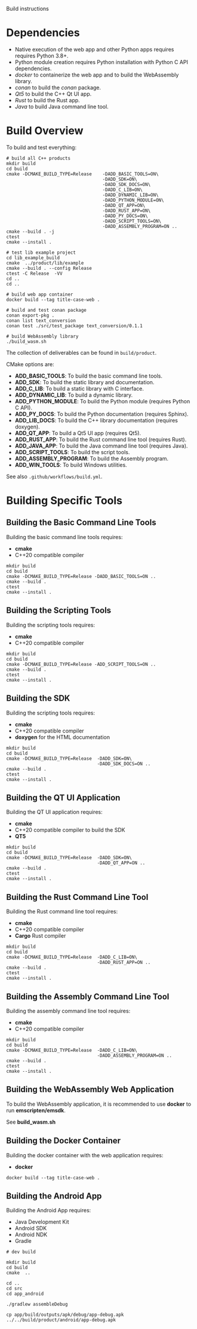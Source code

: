 Build instructions


# Dependencies

* Native execution of the web app and other Python apps requires requires Python 3.8+.
* Python module creation requires Python installation with Python C API dependencies.
* *docker* to containerize the web app and to build the WebAssembly library.
* *conan* to build the *conan* package.
* *Qt5* to build the C++ Qt UI app.
* *Rust* to build the Rust app.
* *Java* to build Java command line tool.


# Build Overview

To build and test everything:

```shell
# build all C++ products
mkdir build
cd build
cmake -DCMAKE_BUILD_TYPE=Release    -DADD_BASIC_TOOLS=ON\
                                    -DADD_SDK=ON\
                                    -DADD_SDK_DOCS=ON\
                                    -DADD_C_LIB=ON\
                                    -DADD_DYNAMIC_LIB=ON\
                                    -DADD_PYTHON_MODULE=ON\
                                    -DADD_QT_APP=ON\
                                    -DADD_RUST_APP=ON\
                                    -DADD_PY_DOCS=ON\
                                    -DADD_SCRIPT_TOOLS=ON\
                                    -DADD_ASSEMBLY_PROGRAM=ON ..
cmake --build . -j
ctest
cmake --install .

# test lib example project
cd lib_example_build
cmake  ../product/lib/example
cmake --build . --config Release
ctest -C Release  -VV
cd ..
cd ..

# build web app container
docker build --tag title-case-web .

# build and test conan package
conan export-pkg . 
conan list text_conversion
conan test ./src/test_package text_conversion/0.1.1

# build WebAssembly library
./build_wasm.sh
```

The collection of deliverables can be found in ```build/product```.

CMake options are:

- **ADD_BASIC_TOOLS**: To build the basic command line tools.
- **ADD_SDK**: To build the static library and documentation.
- **ADD_C_LIB**: To build a static library with C interface.
- **ADD_DYNAMIC_LIB**: To build a dynamic library.
- **ADD_PYTHON_MODULE**: To build the Python module (requires Python C API).
- **ADD_PY_DOCS**: To build the Python documentation (requires Sphinx).
- **ADD_LIB_DOCS**: To build the C++ library documentation (requires doxygen).
- **ADD_QT_APP**: To build a Qt5 UI app (requires Qt5).
- **ADD_RUST_APP**: To build the Rust command line tool (requires Rust).
- **ADD_JAVA_APP**: To build the Java command line tool (requires Java).
- **ADD_SCRIPT_TOOLS**: To build the script tools.
- **ADD_ASSEMBLY_PROGRAM**: To build the Assembly program.
- **ADD_WIN_TOOLS**: To build Windows utilities.

See also ```.github/workflows/build.yml```.

# Building Specific Tools

## Building the Basic Command Line Tools

Building the basic command line tools requires:

- **cmake**
- C++20 compatible compiler

```shell
mkdir build
cd build
cmake -DCMAKE_BUILD_TYPE=Release -DADD_BASIC_TOOLS=ON .. 
cmake --build . 
ctest
cmake --install .
```


## Building the Scripting Tools

Building the scripting tools requires:

- **cmake**
- C++20 compatible compiler

```shell
mkdir build
cd build
cmake -DCMAKE_BUILD_TYPE=Release -ADD_SCRIPT_TOOLS=ON .. 
cmake --build . 
ctest
cmake --install .
```


## Building the SDK

Building the scripting tools requires:

- **cmake**
- C++20 compatible compiler
- **doxygen** for the HTML documentation

```shell
mkdir build
cd build
cmake -DCMAKE_BUILD_TYPE=Release  -DADD_SDK=ON\
                                  -DADD_SDK_DOCS=ON .. 
cmake --build . 
ctest
cmake --install .
```


## Building the QT UI Application

Building the QT UI application requires:

- **cmake**
- C++20 compatible compiler to build the SDK
- **QT5**

```shell
mkdir build
cd build
cmake -DCMAKE_BUILD_TYPE=Release  -DADD_SDK=ON\
                                  -DADD_QT_APP=ON .. 
cmake --build . 
ctest
cmake --install .
```


## Building the Rust Command Line Tool

Building the Rust command line tool requires:

- **cmake**
- C++20 compatible compiler
- **Cargo** Rust compiler

```shell
mkdir build
cd build
cmake -DCMAKE_BUILD_TYPE=Release  -DADD_C_LIB=ON\
                                  -DADD_RUST_APP=ON .. 
cmake --build . 
ctest
cmake --install .
```


## Building the Assembly Command Line Tool

Building the assembly command line tool requires:

- **cmake**
- C++20 compatible compiler

```shell
mkdir build
cd build
cmake -DCMAKE_BUILD_TYPE=Release  -DADD_C_LIB=ON\
                                  -DADD_ASSEMBLY_PROGRAM=ON .. 
cmake --build . 
ctest
cmake --install .
```


## Building the WebAssembly Web Application

To build the WebAssembly application, it is recommended to use **docker** to run **emscripten/emsdk**.

See **build_wasm.sh**

## Building the Docker Container

Building the docker container with the web application requires:

* **docker**

```shell
docker build --tag title-case-web .
```

## Building the Android App

Building the Android App requires:

* Java Development Kit
* Android SDK
* Android NDK
* Gradle

```shell
# dev build

mkdir build
cd build
cmake  ..

cd ..
cd src
cd app_android

./gradlew assembleDebug

cp app/build/outputs/apk/debug/app-debug.apk ../../build/product/android/app-debug.apk
```
